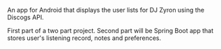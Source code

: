 An app for Android that displays the user lists for DJ Zyron using the Discogs API.

First part of a two part project.  Second part will be Spring Boot app that stores user's listening record, notes and preferences.
